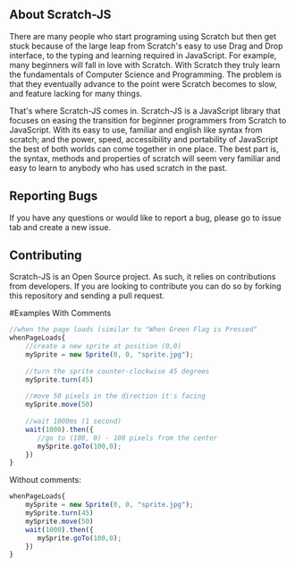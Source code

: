 ## About Scratch-JS

There are many people who start programing using Scratch but then get stuck because of the large leap from Scratch's easy to use Drag and Drop interface, to the typing and learning required in JavaScript. For example, many beginners will fall in love with Scratch. With Scratch they truly learn the fundamentals of Computer Science and Programming. The problem is that they eventually advance to the point were Scratch becomes to slow, and feature lacking for many things.

That's where Scratch-JS comes in. Scratch-JS is a JavaScript library that focuses on easing the transition for beginner programmers from Scratch to JavaScript. With its easy to use, familiar and english like syntax from scratch; and the power, speed, accessibility and portability of JavaScript the best of both worlds can come together in one place. The best part is, the syntax, methods and properties of scratch will seem very familiar and easy to learn to anybody who has used scratch in the past.

## Reporting Bugs

  If you have any questions or would like to report a bug, please go to issue tab and create a new issue.

## Contributing

Scratch-JS is an Open Source project. As such, it relies on contributions from developers. If you are looking to contribute you can do so by forking this repository and sending a pull request.

#Examples
With Comments
```javascript
//when the page loads (similar to "When Green Flag is Pressed"
whenPageLoads{
    //create a new sprite at position (0,0)
    mySprite = new Sprite(0, 0, "sprite.jpg");
    
    //turn the sprite counter-clockwise 45 degrees
    mySprite.turn(45)
    
    //move 50 pixels in the direction it's facing
    mySprite.move(50)
    
    //wait 1000ms (1 second)
    wait(1000).then({
       //go to (100, 0) - 100 pixels from the center
       mySprite.goTo(100,0); 
    })
}
```
Without comments:
```javascript
whenPageLoads{
    mySprite = new Sprite(0, 0, "sprite.jpg");
    mySprite.turn(45)
    mySprite.move(50)
    wait(1000).then({
       mySprite.goTo(100,0); 
    })
}
```
